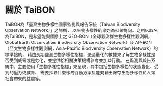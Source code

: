 # 關於 TaiBON
TaiBON為「臺灣生物多樣性國家監測與報告系統（Taiwan Biodiversity Observation Network）」之簡稱，
以生物多樣性的議題為框架導向。之所以取名為TaiBON，是希望能與國際上之
GEO-BON（全球觀測群生物多樣性觀測網，Global Earth Observation: Biodiversity Observation Network）及
AP-BON（亞太生物多樣性觀測網，Asia-Pacific Biodiversity Observation Network）的標準接軌，
藉由長期監測生物多樣性指標，透過量化的數據來了解生物多樣性是否受到威脅或是劣化，並提供給相關決策機構參考並加以行動。
在監測與報告系統中，主要使用「生物多樣性指標」來呈現，其中包括生物多樣性的狀態變化、受到的壓力或威脅、
需要採取什麼樣的行動方案及能夠藉由保存生物多樣性給人類社會帶來的益處等。
